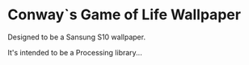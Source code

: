 # Conway`s Game of Life Wallpaper

Designed to be a Sansung S10 wallpaper.

It's intended to be a Processing library...